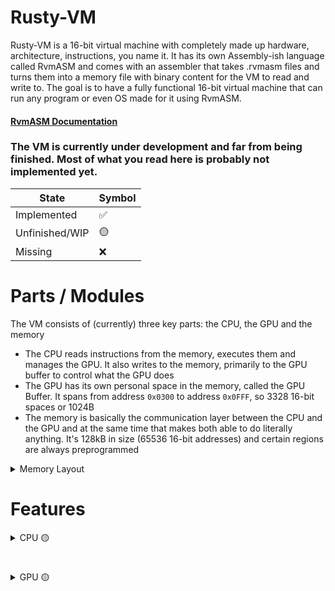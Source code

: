# Rusty-VM
Rusty-VM is a 16-bit virtual machine with completely made up hardware, architecture, instructions, you name it. It has its own Assembly-ish language called RvmASM and comes with an assembler that takes .rvmasm files
and turns them into a memory file with binary content for the VM to read and write to. The goal is to have a fully functional 16-bit virtual machine that can run any program or even OS made for it using RvmASM.

#### [RvmASM Documentation](https://github.com/LordAfterEight/rusty-vm/blob/master/rvmasm/README.md)

### The VM is currently under development and far from being finished. Most of what you read here is probably not implemented yet.
|State           |  Symbol|
|----------------|--------|
|Implemented     |  ✅    |
|Unfinished/WIP  |  🟡    |
|Missing         |  ❌    |

# Parts / Modules
The VM consists of (currently) three key parts: the CPU, the GPU and the memory
- The CPU reads instructions from the memory, executes them and manages the GPU. It also writes to the memory, primarily to the GPU buffer to control what the GPU does
- The GPU has its own personal space in the memory, called the GPU Buffer. It spans from address ```0x0300``` to address ```0x0FFF```, so 3328 16-bit spaces or 1024B
- The memory is basically the communication layer between the CPU and the GPU and at the same time that makes both able to do literally anything. It's 128kB in size (65536 16-bit addresses) and certain regions are always preprogrammed

<details>
  <Summary> Memory Layout </Summary>
  
  The memory has a few regions preprogrammed with information. The following table shows the memory layout
  | Region          | Stored Data                                  |
  |-----------------|----------------------------------------------|
  | ```0x0000 - 0x01FF``` | Currently unused                             |
  | ```0x0200 - 0x0250``` | ASCII buffer with stored letters and symbols |
  | ```0x0251 - 0x02FF``` | Currently unused                             |
  | ```0x0300 - 0x04FF``` | GPU buffer                                   |
  | ```0x0500 - 0xFFFF``` | Empty space, used for programs               |

</details>

# Features
<details>
  <Summary> CPU 🟡 </Summary>
  <details>
    <Summary> Registers ✅ </Summary>
    
    | Register | Purpose                                                              |
    |----------|----------------------------------------------------------------------|
    | A        | 16-bit general purpose register                                      |
    | X        | 16-bit general purpose register                                      |
    | Y        | 16-bit general purpose register                                      |
    | G        | 16-bit register used for CPU-GPU interaction, not accessible in code |

  </details>
  <details>
    <Summary> OpCodes 🟡 </Summary>
    Right now there is a total of 30 OpCodes.
  </details>
  <details>
    <Summary> Hardware Interrupts / Input ❌ </Summary>
  </details>
</details>

#

<details>
  <Summary> GPU 🟡 </Summary>
  <details>
    <Summary>  Framebuffer ✅ </Summary>
    The GPU's framebuffer is 91x49 characters in size

  </details>
</details>
